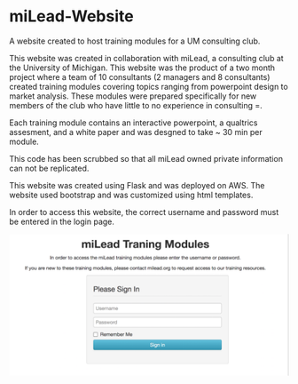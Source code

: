 # miLead-Website
A website created to host training modules for a UM consulting club.

This website was created in collaboration with miLead, a consulting club at the University of Michigan. 
This website was the product of a two month project where a team of 10 consultants (2 managers and 8 consultants) created training modules covering topics ranging from powerpoint design to market analysis. These modules were prepared specifically for new members of the club who have little to no experience in consulting =.

Each training module contains an interactive powerpoint, a qualtrics assesment, and a white paper and was desgned to take ~ 30 min per module. 

This code has been scrubbed so that all miLead owned private information can not be replicated.

This website was created using Flask and was deployed on AWS. The website used bootstrap and was customized using html templates. 

In order to access this website, the correct username and password must be entered in the login page.


![alt text](https://github.com/daniella-patton/miLead-Website/blob/master/Login.png?raw=true)
